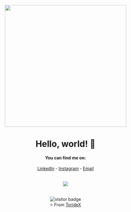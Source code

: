 <div align="center">
  <img src="https://i.imgur.com/8MupZHY.gif" width="400px" />
  <br>
  
  # Hello, world! 👋

  #### You can find me on:
  [LinkedIn](https://www.linkedin.com/in/ibrahim-huseynzade-a13336181) - [Instagram](https://www.instagram.com/1brahim.h) - [Email](mailto:ibrahim.huseynzade.8a2.2014@gmail.com)
  <br>
  <br>
  <br>
  <img src="https://github-readme-stats.vercel.app/api?username=TorideX&show_icons=true&line_height=45&include_all_commits=true" /> 
  <br>
  <br>
  <br>
  <img src="https://visitor-badge.laobi.icu/badge?page_id=TorideX" alt="visitor badge"/>
  <br>
  ⭐️ From [TorideX](https://github.com/TorideX) 
</div>
